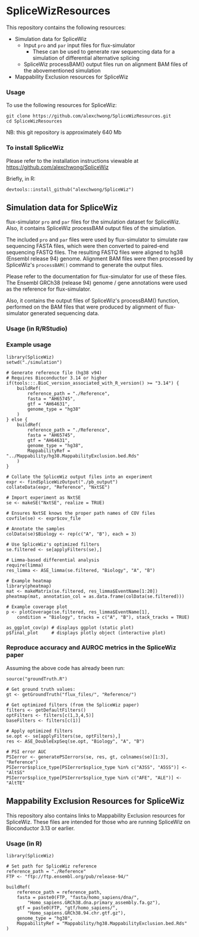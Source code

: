 # SpliceWizResources

This repository contains the following resources:

* Simulation data for SpliceWiz
  * Input `pro` and `par` input files for flux-simulator
    * These can be used to generate raw sequencing data for a simulation of differential alternative splicing
  * SpliceWiz processBAM() output files run on alignment BAM files of the abovementioned simulation
* Mappability Exclusion resources for SpliceWiz

### Usage

To use the following resources for SpliceWiz:

```
git clone https://github.com/alexchwong/SpliceWizResources.git
cd SpliceWizResources
```

NB: this git repository is approximately 640 Mb

### To install SpliceWiz

Please refer to the installation instructions viewable at https://github.com/alexchwong/SpliceWiz

Briefly, in R:

```{r}
devtools::install_github("alexchwong/SpliceWiz")
```

## Simulation data for SpliceWiz

flux-simulator `pro` and `par` files for the simulation dataset for SpliceWiz. Also, it contains SpliceWiz processBAM output files of the simulation.

The included `pro` and `par` files were used by flux-simulator to simulate raw sequencing FASTA files, which were then converted to paired-end sequencing FASTQ files. The resulting FASTQ files were aligned to hg38 (Ensembl release 94) genome. Alignment BAM files were then processed by SpliceWiz's `processBAM()` command to generate the output files.

Please refer to the documentation for flux-simulator for use of these files. The Ensembl GRCh38 (release 94) genome / gene annotations were used as the reference for flux-simulator.

Also, it contains the output files of SpliceWiz's processBAM() 
function, performed on the BAM files that were produced by alignment of 
flux-simulator generated sequencing data.

### Usage (in R/RStudio)

### Example usage

```{r}
library(SpliceWiz)
setwd("./simulation")

# Generate reference file (hg38 v94)
# Requires Bioconductor 3.14 or higher
if(tools:::.BioC_version_associated_with_R_version() >= "3.14") {
    buildRef(
        reference_path = "./Reference",
        fasta = "AH65745",
        gtf = "AH64631",
        genome_type = "hg38"
    )
} else {
    buildRef(
        reference_path = "./Reference",
        fasta = "AH65745",
        gtf = "AH64631",
        genome_type = "hg38",
        MappabilityRef = "../Mappability/hg38.MappabilityExclusion.bed.Rds"
    )
}

# Collate the SpliceWiz output files into an experiment
expr <- findSpliceWizOutput("./pb_output")
collateData(expr, "Reference", "NxtSE")

# Import experiment as NxtSE
se <- makeSE("NxtSE", realize = TRUE)

# Ensures NxtSE knows the proper path names of COV files
covfile(se) <- expr$cov_file 

# Annotate the samples
colData(se)$Biology <- rep(c("A", "B"), each = 3)

# Use SpliceWiz's optimized filters
se.filtered <- se[applyFilters(se),]

# Limma-based differential analysis
require(limma)
res_limma <- ASE_limma(se.filtered, "Biology", "A", "B")

# Example heatmap
library(pheatmap)
mat <- makeMatrix(se.filtered, res_limma$EventName[1:20])
pheatmap(mat, annotation_col = as.data.frame(colData(se.filtered)))

# Example coverage plot
p <- plotCoverage(se.filtered, res_limma$EventName[1], 
    condition = "Biology", tracks = c("A", "B"), stack_tracks = TRUE)

as_ggplot_cov(p) # displays ggplot (static plot)
p$final_plot     # displays plotly object (interactive plot)
```

### Reproduce accuracy and AUROC metrics in the SpliceWiz paper

Assuming the above code has already been run:

```{r}
source("groundTruth.R")

# Get ground truth values:
gt <- getGroundTruth("flux_files/", "Reference/")

# Get optimized filters (from the SpliceWiz paper)
filters <- getDefaultFilters()
optFilters <- filters[c(1,3,4,5)]
baseFilters <- filters[c(1)]

# Apply optimized filters
se.opt <- se[applyFilters(se, optFilters),]
res <- ASE_DoubleExpSeq(se.opt, "Biology", "A", "B")

# PSI error AUC
PSIerror <- generatePSIerrors(se, res, gt, colnames(se)[1:3], "Reference")
PSIerror$splice_type[PSIerror$splice_type %in% c("A3SS", "A5SS")] <- "AltSS"
PSIerror$splice_type[PSIerror$splice_type %in% c("AFE", "ALE")] <- "AltTE"
```

## Mappability Exclusion Resources for SpliceWiz

This repository also contains links to Mappability Exclusion resources for SpliceWiz. These files are intended for those who are running SpliceWiz on Bioconductor 3.13 or earlier.

### Usage (in R)

```{r}
library(SpliceWiz)

# Set path for SpliceWiz reference
reference_path = "./Reference"
FTP <- "ftp://ftp.ensembl.org/pub/release-94/"

buildRef(
    reference_path = reference_path,
    fasta = paste0(FTP, "fasta/homo_sapiens/dna/",
        "Homo_sapiens.GRCh38.dna.primary_assembly.fa.gz"),
    gtf = paste0(FTP, "gtf/homo_sapiens/",
        "Homo_sapiens.GRCh38.94.chr.gtf.gz"),
    genome_type = "hg38",
    MappabilityRef = "Mappability/hg38.MappabilityExclusion.bed.Rds"
)
```
